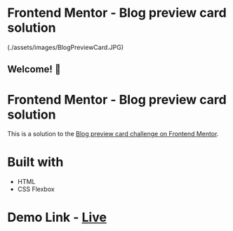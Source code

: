 # Frontend Mentor - Blog preview card solution

(./assets/images/BlogPreviewCard.JPG)

## Welcome! 👋
# Frontend Mentor - Blog preview card solution

This is a solution to the [Blog preview card challenge on Frontend Mentor](https://www.frontendmentor.io/challenges/blog-preview-card-ckPaj01IcS).

# Built with
- HTML
- CSS Flexbox

# Demo Link - [Live](https://dynamic-beignet-eaf45f.netlify.app/)